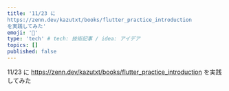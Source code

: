 ```yaml
---
title: '11/23 に
https://zenn.dev/kazutxt/books/flutter_practice_introduction
を実践してみた'
emoji: '🐡'
type: 'tech' # tech: 技術記事 / idea: アイデア
topics: []
published: false
---
```


11/23 に
https://zenn.dev/kazutxt/books/flutter_practice_introduction
を実践してみた
